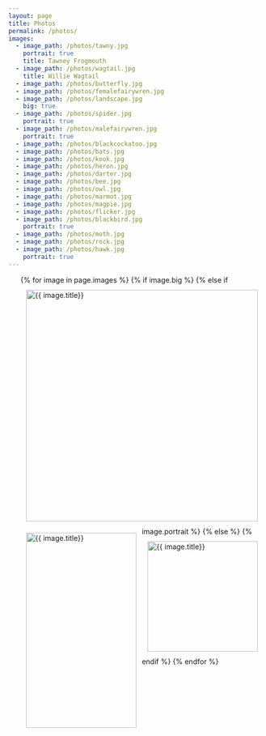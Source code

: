 ```yaml
---
layout: page
title: Photos
permalink: /photos/
images:
  - image_path: /photos/tawny.jpg
    portrait: true
    title: Tawney Frogmouth
  - image_path: /photos/wagtail.jpg
    title: Willie Wagtail
  - image_path: /photos/butterfly.jpg
  - image_path: /photos/femalefairywren.jpg
  - image_path: /photos/landscape.jpg
    big: true
  - image_path: /photos/spider.jpg
    portrait: true
  - image_path: /photos/malefairywren.jpg
    portrait: true
  - image_path: /photos/blackcockatoo.jpg
  - image_path: /photos/bats.jpg
  - image_path: /photos/kook.jpg
  - image_path: /photos/heron.jpg
  - image_path: /photos/darter.jpg
  - image_path: /photos/bee.jpg
  - image_path: /photos/owl.jpg
  - image_path: /photos/marmot.jpg
  - image_path: /photos/magpie.jpg
  - image_path: /photos/flicker.jpg
  - image_path: /photos/blackbird.jpg
    portrait: true
  - image_path: /photos/moth.jpg
  - image_path: /photos/rock.jpg
  - image_path: /photos/hawk.jpg
    portrait: true
---
```


<style type="text/css">
#wrap {
  overflow: hidden;
}
.box {
  width: 50%;
  padding-bottom: 50%;
  position: relative;
  float: left;
}
.longbox {
  width: 50%;
  padding-bottom: 85%;
  position: relative;
  float: left;
}
.bigbox {
  width: 100%;
  padding-bottom: 100%;
  position: relative;
  float: left;
}
.innerContent {
  position: absolute;
  left: 1px;
  right: 1px;
  top: 1px;
  bottom: 1px;
  padding: 10px;
}
</style>


<ul class="photo-gallery">
<div id="wrap">
  {% for image in page.images %}
  {% if image.big %}
    <div class="bigbox">
      <div class="innerContent">
        <img width="100%" src="{{ image.image_path }}" alt="{{ image.title}}"/>
      </div>
    </div>
  {% else if image.portrait %}
    <div class="longbox">
      <div class="innerContent">
        <img width="100%" src="{{ image.image_path }}" alt="{{ image.title}}"/>
      </div>
    </div>
  {% else %}
    <div class="box">
      <div class="innerContent">
        <img width="100%" src="{{ image.image_path }}" alt="{{ image.title}}"/>
      </div>
    </div>
  {% endif %}
  {% endfor %}
</div>
</ul>


<!-- <ul class="photo-gallery">
<div id="wrap">
  {% for image in page.images %}
  <div class="box">
    <div class="innerContent">
      {% if image.portrait %}
      <img height="100%" src="{{ image.image_path }}" alt="{{ image.title}}"/>
      {% else %}
      <img width="100%" src="{{ image.image_path }}" alt="{{ image.title}}"/>
      {% endif %}
    </div>
  </div>
  {% endfor %}
</div>
</ul> -->
